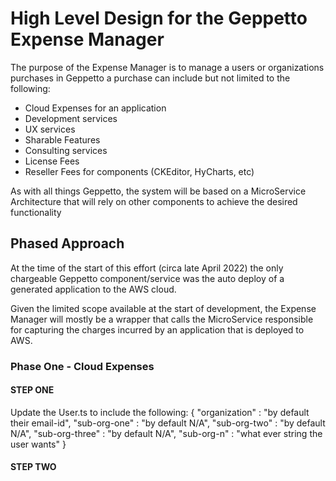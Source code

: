 # High Level Design for the Geppetto Expense Manager

The purpose of the Expense Manager is to manage a users or organizations purchases in Geppetto
a purchase can include but not limited to the following:

- Cloud Expenses for an application
- Development services
- UX services
- Sharable Features
- Consulting services
- License Fees
- Reseller Fees for components (CKEditor, HyCharts, etc)

As with all things Geppetto, the system will be based on a MicroService Architecture that will rely on other components to achieve the desired functionality

## Phased Approach

At the time of the start of this effort (circa late April 2022) the only chargeable Geppetto component/service was the auto deploy of a generated application to the AWS cloud.

Given the limited scope available at the start of development, the Expense Manager will mostly be a wrapper that calls the MicroService responsible for capturing the charges incurred by an application that is deployed to AWS.

### Phase One - Cloud Expenses

#### STEP ONE

Update the User.ts to include the following:
{
    "organization" : "by default their email-id",
    "sub-org-one"  : "by default N/A",
    "sub-org-two"  : "by default N/A",
    "sub-org-three"  : "by default N/A",
    "sub-org-n"     :  "what ever string the user wants"
}

#### STEP TWO

